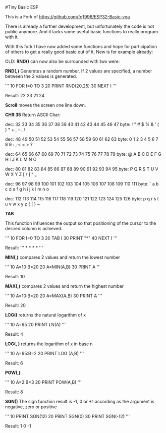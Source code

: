 #Tiny Basic ESP

This is a Fork of https://github.com/fg1998/ESP32-Basic-vga

There is already a further development, but unfortunately the code is not public anymore. And it lacks some useful basic functions to really program with it.

With this fork I have now added some functions and hope for participation of others to get a really good basic out of it. New is for example already:

OLD: **RND(<INT>)** can now also be surrounded with two were:

**RND(<INT>,<INT>)**
Generates a random number. If 2 values are specified, a number between the 2 values is generated.

'''
10 FOR I=0 TO 3
20 PRINT RND(20,25)
30 NEXT I
'''

Result:
22
23
21
24

**Scroll**
moves the screen one line down. 


**CHR 35**
Return ASCII Char:

dec: 	32	33	34	35	36	37	38	39	40	41	42	43	44	45	46	47
byte: 	 	!	"	#	$	%	&	'	(	)	*	+	,	-	.	/

dec: 	48	49	50	51	52	53	54	55	56	57	58	59	60	61	62	63
byte: 	0	1	2	3	4	5	6	7	8	9	:	;	<	=	>	?

dec: 	64	65	66	67	68	69	70	71	72	73	74	75	76	77	78	79
byte: 	@	A	B	C	D	E	F	G	H	I	J	K	L	M	N	O

dec: 	80	81	82	83	84	85	86	87	88	89	90	91	92	93	94	95
byte: 	P	Q	R	S	T	U	V	W	X	Y	Z	[	\	]	^	_

dec: 	96	97	98	99	100	101	102	103	104	105	106	107	108	109	110	111
byte: 	`	a	b	c	d	e	f	g	h	i	j	k	l	m	n	o

dec: 	112	113	114	115	116	117	118	119	120	121	122	123	124 125	126
byte: 	p	q	r	s	t	u	v	w	x	y	z	{	|	}	~


**TAB <int>**

This function influences the output so that positioning of the cursor to the desired column is achieved.

'''
10 FOR I=0 TO 3
20 TAB I
30 PRINT "*"
40 NEXT I
'''

Result:
'''
*
 *
  *
   *
'''

**MIN(<INT>,<INT>)**
compares 2 values and return the lowest number

'''
10 A=10:B=20
20 A=MIN(A,B)
30 PRINT A
'''

Result:
10

**MAX(<INT>,<INT>)**
compares 2 values and return the highest  number

'''
10 A=10:B=20
20 A=MAX(A,B)
30 PRINT A
'''

Result:
20

**LOG(<INT x>)**
returns the natural logarithm of x

'''
10 A=65
20 PRINT LN(A)
'''

Result:
4

**LOG(<INT x>, <INT n>)**
returns the logarithm of x in base n

'''
10 A=65:B=2
20 PRINT LOG (A,B)
'''

Result:
6


**POW(<INT>,<INT>)**

'''
10 A=2:B=3
20 PRINT POW(A,B)
'''

Result:
8

**SGN(<int>)**
The sign function result is -1, 0 or +1 according as the argument is negative, zero or positive

'''
10 PRINT SGN(12)
20 PRINT SGN(0)
30 PRINT SGN(-12)
'''

Result:
1
0
-1

